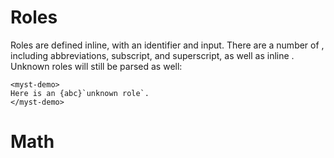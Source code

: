 # Roles

Roles are defined inline, with an identifier and input. There are a number of [](roles), including abbreviations, subscript, and superscript, as well as inline [](math). Unknown roles will still be parsed as well:

```{raw} html
<myst-demo>
Here is an {abc}`unknown role`.
</myst-demo>
```

# Math
